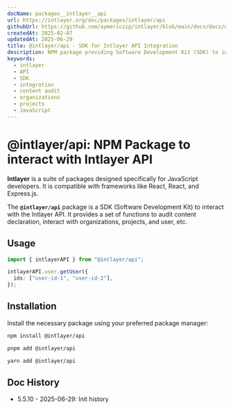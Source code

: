 ```yaml
---
docName: packages__intlayer__api
url: https://intlayer.org/doc/packages/intlayer/api
githubUrl: https://github.com/aymericzip/intlayer/blob/main/docs/docs/en/packages/@intlayer/api/index.md
createdAt: 2025-02-07
updatedAt: 2025-06-29
title: @intlayer/api - SDK for Intlayer API Integration
description: NPM package providing Software Development Kit (SDK) to interact with Intlayer API for content auditing, organizations, projects, and user management.
keywords:
  - intlayer
  - API
  - SDK
  - integration
  - content audit
  - organizations
  - projects
  - JavaScript
---
```


# @intlayer/api: NPM Package to interact with Intlayer API

**Intlayer** is a suite of packages designed specifically for JavaScript developers. It is compatible with frameworks like React, React, and Express.js.

The **`@intlayer/api`** package is a SDK (Software Development Kit) to interact with the Intlayer API. It provides a set of functions to audit content declaration, interact with organizations, projects, and user, etc.

## Usage

```ts
import { intlayerAPI } from "@intlayer/api";

intlayerAPI.user.getUser({
  ids: ["user-id-1", "user-id-2"],
});
```

## Installation

Install the necessary package using your preferred package manager:

```bash packageManager="npm"
npm install @intlayer/api
```

```bash packageManager="pnpm"
pnpm add @intlayer/api
```

```bash packageManager="yarn"
yarn add @intlayer/api
```

## Doc History

- 5.5.10 - 2025-06-29: Init history
